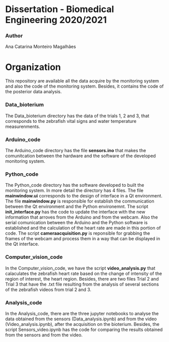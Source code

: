 # Dissertation - Biomedical Engineering 2020/2021
### Author 
Ana Catarina Monteiro Magalhães

# Organization 
This repository are available all the data acquire by the monitoring system and also the code of the monitoring system. Besides, it contains the code of the posterior data analysis.

### Data_bioterium
The Data_bioterium directory has the data of the trials 1, 2 and 3, that corresponds to the zebrafish vital signs and water temperature measurenments. 

### Arduino_code
The Arduino_code directory has the file **sensors.ino** that makes the comunitcation between the hardware and the software of the developed monitoring system. 

### Python_code
The Python_code directory has the software developed to built the monitoring system. In more detail the directory has 4 files. 
The file **mainwindow.ui** corresponds to the design of interface in a Qt environment. 
The file **mainwindow.py** is responsible for establish the communication between the Qt environment and the Python environemnt.
The script **init_interface.py** has the code to update the interface with the new information that arroves from the Arduino and from the webcam. Also the serial comunication between the Arduino and the Python software is established and the calculation of the heart rate are made in this portion of code.
The script **cameraacquisition.py** is reponsible for grabbing the frames of the webcam and process them in a way that can be displayed in the Qt interface.

### Computer_vision_code
In the Computer_vision_code, we have the script **video_analysis.py** that calaculates the zebrafish heart rate based on the change of intensity of the region of interest, the heart region. 
Besides, there are two files Trial 2 and Trial 3 that have the .txt file resulting from the analysis of several sections of the zebrafish videos from trial 2 and 3.

### Analysis_code
In the Analysis_code, there are the three jupyter notebooks to analyse the data obtained from the sensors (Data_analysis.ipynb) and from the video (Video_analysis.ipynb), after the acquisition on the bioterium. Besides, the script Sensors_video.ipynb has the code for comparing the results obtained from the sensors and from the video. 
